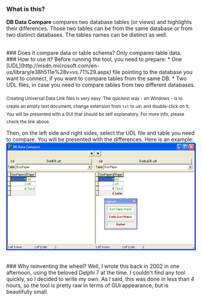 ### What is this?
**DB Data Compare** compares two database tables (or views) and highlights their differences.
Those two tables can be from the same database or from two distinct databases. The tables names can be distinct as well.

<br>
### Does it compare data or table schema?
Only compares table data.

<br>
### How to use it?
Before running the tool, you need to prepare:
 * One [UDL](http://msdn.microsoft.com/en-us/library/e38h511e%28v=vs.71%29.aspx) file pointing to the database you want to connect, if you want to compare tables from the same DB.
 * Two UDL files, in case you need to compare tables from two different databases.

<sub>Creating Universal Data Link files is very easy. The quickest way - on Windows - is to create an empty text document, change extension from `txt` to `udl` and double-click on it. You will be presented with a GUI that should be self explanatory. For more info, please check the link above.</sub>

Then, on the left side and right sides, select the UDL file and table you need to compare. You will be presented with the differences.
Here is an example:
![screenshoot](https://github.com/ruisoftware/DBDataCompare/blob/master/DBDataCompare.png)

<br>
### Why reinventing the wheel?
Well, I wrote this back in 2002 in one afternoon, using the beloved Delphi 7 at the time.
I couldn't find any tool quickly, so I decided to write my own.
As I said, this was done in less than 4 hours, so the tool is pretty raw in terms of GUI appearance, but is beautifully small.


